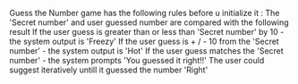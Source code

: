 Guess the Number game has the following rules before u initialize it :
The 'Secret number' and user guessed number are compared with the following result
If the user guess is greater than or less than 'Secret number' by 10 - the system output is 'Freezy'
If the user guess is + / - 10 from the 'Secret number' - the system output is 'Hot'
If the user guess matches the 'Secret number' - the system prompts 'You guessed it right!!'
The user could suggest iteratively untill it guessed the number 'Right'
